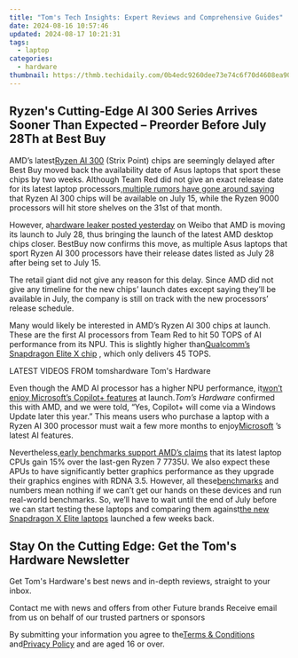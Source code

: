 ```yaml
---
title: "Tom's Tech Insights: Expert Reviews and Comprehensive Guides"
date: 2024-08-16 10:57:46
updated: 2024-08-17 10:21:31
tags:
  - laptop
categories:
  - hardware
thumbnail: https://thmb.techidaily.com/0b4edc9260dee73e74c6f70d4608ea90c51d96ccbc3b5f5a0008c722859666ad.jpg
---
```


## Ryzen's Cutting-Edge AI 300 Series Arrives Sooner Than Expected – Preorder Before July 28Th at Best Buy

AMD’s latest[Ryzen AI 300](https://tools.techidaily.com) (Strix Point) chips are seemingly delayed after Best Buy moved back the availability date of Asus laptops that sport these chips by two weeks. Although Team Red did not give an exact release date for its latest laptop processors,[multiple rumors have gone around saying](https://tools.techidaily.com) that Ryzen AI 300 chips will be available on July 15, while the Ryzen 9000 processors will hit store shelves on the 31st of that month.

 However, a[hardware leaker posted yesterday](https://tools.techidaily.com) on Weibo that AMD is moving its launch to July 28, thus bringing the launch of the latest AMD desktop chips closer. BestBuy now confirms this move, as multiple Asus laptops that sport Ryzen AI 300 processors have their release dates listed as July 28 after being set to July 15.

 The retail giant did not give any reason for this delay. Since AMD did not give any timeline for the new chips’ launch dates except saying they’ll be available in July, the company is still on track with the new processors’ release schedule.

 Many would likely be interested in AMD’s Ryzen AI 300 chips at launch. These are the first AI processors from Team Red to hit 50 TOPS of AI performance from its NPU. This is slightly higher than[Qualcomm’s Snapdragon Elite X chip](https://tools.techidaily.com) , which only delivers 45 TOPS.

 LATEST VIDEOS FROM tomshardware Tom's Hardware

 Even though the AMD AI processor has a higher NPU performance, it[won’t enjoy Microsoft’s Copilot+ features](https://tools.techidaily.com) at launch._Tom’s Hardware_ confirmed this with AMD, and we were told, “Yes, Copilot+ will come via a Windows Update later this year.” This means users who purchase a laptop with a Ryzen AI 300 processor must wait a few more months to enjoy[Microsoft](https://tools.techidaily.com) ’s latest AI features.

 Nevertheless,[early benchmarks support AMD’s claims](https://tools.techidaily.com) that its latest laptop CPUs gain 15% over the last-gen Ryzen 7 7735U. We also expect these APUs to have significantly better graphics performance as they upgrade their graphics engines with RDNA 3.5\. However, all these[benchmarks](https://tools.techidaily.com) and numbers mean nothing if we can’t get our hands on these devices and run real-world benchmarks. So, we’ll have to wait until the end of July before we can start testing these laptops and comparing them against[the new Snapdragon X Elite laptops](https://tools.techidaily.com) launched a few weeks back.

## Stay On the Cutting Edge: Get the Tom's Hardware Newsletter

 Get Tom's Hardware's best news and in-depth reviews, straight to your inbox.

 Contact me with news and offers from other Future brands  Receive email from us on behalf of our trusted partners or sponsors

 By submitting your information you agree to the[Terms & Conditions](https://futureplc.com/terms-conditions/) and[Privacy Policy](https://futureplc.com/privacy-policy/) and are aged 16 or over.

<ins class="adsbygoogle"
     style="display:block"
     data-ad-format="autorelaxed"
     data-ad-client="ca-pub-7571918770474297"
     data-ad-slot="1223367746"></ins>



<ins class="adsbygoogle"
     style="display:block"
     data-ad-client="ca-pub-7571918770474297"
     data-ad-slot="8358498916"
     data-ad-format="auto"
     data-full-width-responsive="true"></ins>
